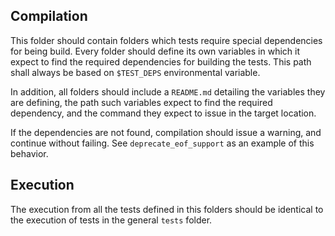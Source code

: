 ## Compilation

This folder should contain folders which tests require special dependencies for being build. Every folder
should define its own variables in which it expect to find the required dependencies for building the tests.
This path shall always be based on `$TEST_DEPS` environmental variable.

In addition, all folders should include a `README.md` detailing the variables they are defining, the path such
variables expect to find the required dependency, and the command they expect to issue in the target location.

If the dependencies are not found, compilation should issue a warning, and continue without failing. See
`deprecate_eof_support` as an example of this behavior.

## Execution

The execution from all the tests defined in this folders should be identical to the execution of tests in
the general `tests` folder.
